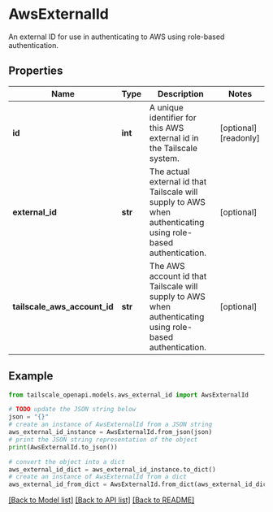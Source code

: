 # AwsExternalId

An external ID for use in authenticating to AWS using role-based authentication.

## Properties

Name | Type | Description | Notes
------------ | ------------- | ------------- | -------------
**id** | **int** | A unique identifier for this AWS external id in the Tailscale system. | [optional] [readonly] 
**external_id** | **str** | The actual external id that Tailscale will supply to AWS when authenticating using role-based authentication. | [optional] 
**tailscale_aws_account_id** | **str** | The AWS account id that Tailscale will supply to AWS when authenticating using role-based authentication. | [optional] 

## Example

```python
from tailscale_openapi.models.aws_external_id import AwsExternalId

# TODO update the JSON string below
json = "{}"
# create an instance of AwsExternalId from a JSON string
aws_external_id_instance = AwsExternalId.from_json(json)
# print the JSON string representation of the object
print(AwsExternalId.to_json())

# convert the object into a dict
aws_external_id_dict = aws_external_id_instance.to_dict()
# create an instance of AwsExternalId from a dict
aws_external_id_from_dict = AwsExternalId.from_dict(aws_external_id_dict)
```
[[Back to Model list]](../README.md#documentation-for-models) [[Back to API list]](../README.md#documentation-for-api-endpoints) [[Back to README]](../README.md)


